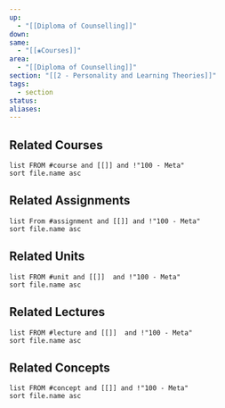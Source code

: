 ```yaml
---
up:
  - "[[Diploma of Counselling]]"
down: 
same:
  - "[[❀Courses]]"
area:
  - "[[Diploma of Counselling]]"
section: "[[2 - Personality and Learning Theories]]"
tags:
  - section
status: 
aliases:
---
```


## Related Courses
```dataview
list FROM #course and [[]] and !"100 - Meta"
sort file.name asc
```

## Related Assignments
```dataview
list From #assignment and [[]] and !"100 - Meta"
sort file.name asc
```

## Related Units
```dataview
list FROM #unit and [[]]  and !"100 - Meta"
sort file.name asc
```

## Related Lectures
```dataview
list FROM #lecture and [[]]  and !"100 - Meta"
sort file.name asc
```

## Related Concepts
```dataview
list FROM #concept and [[]] and !"100 - Meta"
sort file.name asc
```